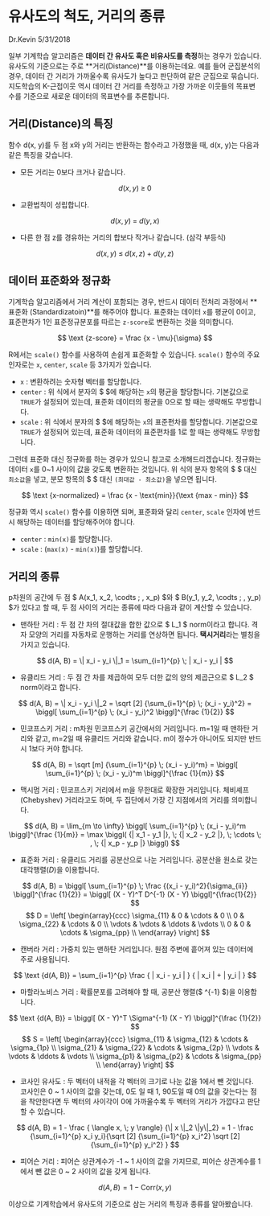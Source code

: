 유사도의 척도, 거리의 종류
================
Dr.Kevin
5/31/2018

일부 기계학습 알고리즘은 **데이터 간 유사도 혹은 비유사도를 측정**하는 경우가 있습니다. 유사도의 기준으로는 주로 **거리(Distance)**를 이용하는데요. 예를 들어 군집분석의 경우, 데이터 간 거리가 가까울수록 유사도가 높다고 판단하여 같은 군집으로 묶습니다. 지도학습의 K-근접이웃 역시 데이터 간 거리를 측정하고 가장 가까운 이웃들의 목표변수를 기준으로 새로운 데이터의 목표변수를 추론합니다.

거리(Distance)의 특징
---------------------

함수 d(x, y)를 두 점 x와 y의 거리는 반환하는 함수라고 가정했을 때, d(x, y)는 다음과 같은 특징을 갖습니다.

-   모든 거리는 0보다 크거나 같습니다.

  $$ d(x, y) \; ≥ \; 0 $$

-   교환법칙이 성립합니다.

  $$ d(x, y) \; = \; d(y, x) $$

-   다른 한 점 z를 경유하는 거리의 합보다 작거나 같습니다. (삼각 부등식)

  $$ d(x, y) \; ≤ \; d(x, z) \; + \; d(y, z) $$

데이터 표준화와 정규화
----------------------

기계학습 알고리즘에서 거리 계산이 포함되는 경우, 반드시 데이터 전처리 과정에서 **표준화 (Standardizatoin)**를 해주어야 합니다. 표준화는 데이터 `x`를 평균이 0이고, 표준편차가 1인 표준정규분포를 따르는 `z-score`로 변환하는 것을 의미합니다.

  $$ \text {z-score} = \frac {x - \mu}{\sigma} $$

R에서는 `scale()` 함수를 사용하여 손쉽게 표준화할 수 있습니다. `scale()` 함수의 주요 인자로는 `x`, `center`, `scale` 등 3가지가 있습니다.

-   `x` : 변환하려는 숫자형 벡터를 할당합니다.
-   `center` : 위 식에서 분자의 $ $에 해당하는 `x`의 평균을 할당합니다. 기본값으로 `TRUE`가 설정되어 있는데, 표준화 데이터의 평균을 0으로 할 때는 생략해도 무방합니다.
-   `scale` : 위 식에서 분자의 $ $에 해당하는 `x`의 표준편차를 할당합니다. 기본값으로 `TRUE`가 설정되어 있는데, 표준화 데이터의 표준편차를 1로 할 때는 생략해도 무방합니다.

그런데 표준화 대신 정규화를 하는 경우가 있으니 참고로 소개해드리겠습니다. 정규화는 데이터 `x`를 0~1 사이의 값을 갖도록 변환하는 것입니다. 위 식의 분자 항목의 $ $ 대신 `최소값`을 넣고, 분모 항목의 $ $ 대신 `(최대값 - 최소값)`을 넣으면 됩니다.

$$ \text {x-normalized} = \frac {x - \text{min}}{\text {max - min}} $$

정규화 역시 `scale()` 함수를 이용하면 되며, 표준화와 달리 `center`, `scale` 인자에 반드시 해당하는 데이터를 할당해주어야 합니다.

-   `center` : `min(x)`를 할당합니다.
-   `scale` : (`max(x)` - `min(x)`)를 할당합니다.

거리의 종류
-----------

p차원의 공간에 두 점 $ A(x_1, x_2, \codts \; , x_p) $와 $ B(y_1, y_2, \codts \; , y_p) $가 있다고 할 때, 두 점 사이의 거리는 종류에 따라 다음과 같이 계산할 수 있습니다.

-   맨하탄 거리 : 두 점 간 차의 절대값을 합한 값으로 $ L_1 $ norm이라고 합니다. 격자 모양의 거리를 자동차로 운행하는 거리를 연상하면 됩니다. **택시거리**라는 별칭을 가지고 있습니다.

$$ d(A, B) = \| x_i - y_i \|_1 = \sum_{i=1}^{p} \; | x_i - y_i | $$

-   유클리드 거리 : 두 점 간 차를 제곱하여 모두 더한 값의 양의 제곱근으로 $ L_2 $ norm이라고 합니다.

$$ d(A, B) = \| x_i - y_i \|_2 = \sqrt [2] {\sum_{i=1}^{p} \; (x_i - y_i)^2} = \biggl[ \sum_{i=1}^{p} \; (x_i - y_i)^2 \biggl]^{\frac {1}{2}} $$

-   민코프스키 거리 : m차원 민코프스키 공간에서의 거리입니다. m=1일 때 맨하탄 거리와 같고, m=2일 때 유클리드 거리와 같습니다. m이 정수가 아니어도 되지만 반드시 1보다 커야 합니다.

$$ d(A, B) = \sqrt [m] {\sum_{i=1}^{p} \; (x_i - y_i)^m} = \biggl[ \sum_{i=1}^{p} \; (x_i - y_i)^m \biggl]^{\frac {1}{m}} $$

-   맥시멈 거리 : 민코프스키 거리에서 m을 무한대로 확장한 거리입니다. 체비셰프(Chebyshev) 거리라고도 하며, 두 집단에서 가장 긴 지점에서의 거리를 의미합니다.

$$ d(A, B) = \lim_{m \to \infty} \biggl[ \sum_{i=1}^{p} \; (x_i - y_i)^m \biggl]^{\frac {1}{m}} = \max \biggl( {| x_1 - y_1 |}, \; {| x_2 - y_2 |}, \; \cdots \; , \; {| x_p - y_p |} \biggl) $$

-   표준화 거리 : 유클리드 거리를 공분산으로 나눈 거리입니다. 공분산을 원소로 갖는 대각행렬(*D*)을 이용합니다.

$$ d(A, B) = \biggl[ \sum_{i=1}^{p} \; \frac {(x_i - y_i)^2}{\sigma_{ii}} \biggl]^{\frac {1}{2}} = \biggl[ (X - Y)^T D^{-1} (X - Y) \biggl]^{\frac{1}{2}} $$
$$ D = \left[ \begin{array}{ccc} \sigma_{11} & 0 & \cdots & 0 \\ 0 & \sigma_{22} & \cdots & 0 \\ \vdots & \vdots & \ddots & \vdots \\ 0 & 0 & \cdots & \sigma_{pp} \\ \end{array} \right] $$

-   캔버라 거리 : 가중치 있는 맨하탄 거리입니다. 원점 주변에 흩어져 있는 데이터에 주로 사용됩니다.

$$ \text {d(A, B)} = \sum_{i=1}^{p} \frac { | x_i - y_i | } { | x_i |  +  | y_i | } $$

-   마할라노비스 거리 : 확률분포를 고려해야 할 때, 공분산 행렬($ ^{-1} $)을 이용합니다.

$$ \text {d(A, B)} = \biggl[ (X - Y)^T \Sigma^{-1} (X - Y) \biggl]^{\frac {1}{2}} $$
$$ S = \left[ \begin{array}{ccc} \sigma_{11} & \sigma_{12} & \cdots & \sigma_{1p} \\ \sigma_{21} & \sigma_{22} & \cdots & \sigma_{2p} \\ \vdots & \vdots & \ddots & \vdots \\ \sigma_{p1} & \sigma_{p2} & \cdots & \sigma_{pp} \\ \end{array} \right] $$

-   코사인 유사도 : 두 벡터이 내적을 각 벡터의 크기로 나눈 값을 1에서 뺀 것입니다. 코사인은 0 ~ 1 사이의 값을 갖는데, 0도 일 때 1, 90도일 때 0의 값을 갖는다는 점을 착안한다면 두 벡터의 사이각이 0에 가까울수록 두 벡터의 거리가 가깝다고 판단할 수 있습니다.

$$ d(A, B) = 1 - \frac { \langle x, \; y \rangle} {\| x \|_2 \|y\|_2} = 1 - \frac {\sum_{i=1}^{p} x_i y_i}{\sqrt [2] {\sum_{i=1}^{p} x_i^2} \sqrt [2] {\sum_{i=1}^{p} y_i^2} } $$

-   피어슨 거리 : 피어슨 상관계수가 -1 ~ 1 사이의 값을 가지므로, 피어슨 상관계수를 1에서 뺀 값은 0 ~ 2 사이의 값을 갖게 됩니다.

$$ d(A, B) = 1 − \text {Corr} (x, y) $$

이상으로 기계학습에서 유사도의 기준으로 삼는 거리의 특징과 종류를 알아봤습니다.
